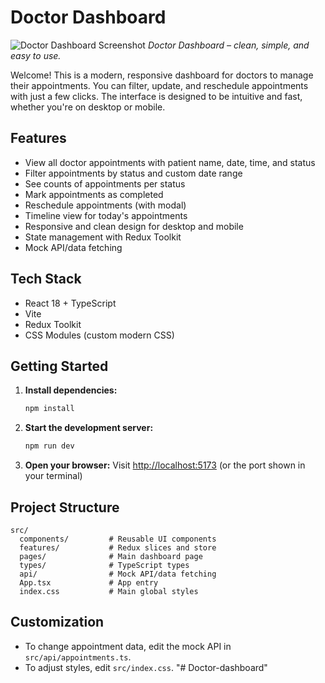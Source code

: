 # Doctor Dashboard

![Doctor Dashboard Screenshot](./public/dashboard-screenshot.png)
_Doctor Dashboard – clean, simple, and easy to use._

Welcome! This is a modern, responsive dashboard for doctors to manage their appointments. You can filter, update, and reschedule appointments with just a few clicks. The interface is designed to be intuitive and fast, whether you're on desktop or mobile.

## Features

- View all doctor appointments with patient name, date, time, and status
- Filter appointments by status and custom date range
- See counts of appointments per status
- Mark appointments as completed
- Reschedule appointments (with modal)
- Timeline view for today's appointments
- Responsive and clean design for desktop and mobile
- State management with Redux Toolkit
- Mock API/data fetching

## Tech Stack

- React 18 + TypeScript
- Vite
- Redux Toolkit
- CSS Modules (custom modern CSS)

## Getting Started

1. **Install dependencies:**
   ```bash
   npm install
   ```
2. **Start the development server:**
   ```bash
   npm run dev
   ```
3. **Open your browser:**
   Visit [http://localhost:5173](http://localhost:5173) (or the port shown in your terminal)

## Project Structure

```
src/
  components/         # Reusable UI components
  features/           # Redux slices and store
  pages/              # Main dashboard page
  types/              # TypeScript types
  api/                # Mock API/data fetching
  App.tsx             # App entry
  index.css           # Main global styles
```

## Customization

- To change appointment data, edit the mock API in `src/api/appointments.ts`.
- To adjust styles, edit `src/index.css`.
"# Doctor-dashboard" 
